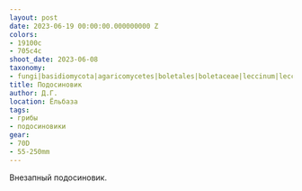 ```yaml
---
layout: post
date: 2023-06-19 00:00:00.000000000 Z
colors:
- 19100c
- 705c4c
shoot_date: 2023-06-08
taxonomy:
- fungi|basidiomycota|agaricomycetes|boletales|boletaceae|leccinum|leccinum vulpinum
title: Подосиновик
author: Д.Г.
location: Ёльбаза
tags:
- грибы
- подосиновики
gear:
- 70D
- 55-250mm
---
```

Внезапный подосиновик.

